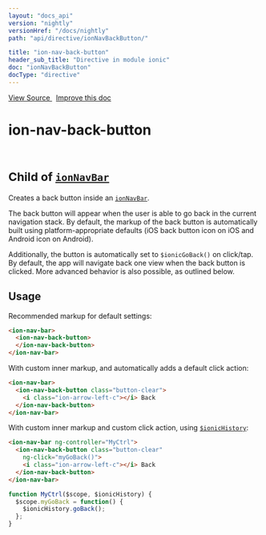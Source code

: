 ```yaml
---
layout: "docs_api"
version: "nightly"
versionHref: "/docs/nightly"
path: "api/directive/ionNavBackButton/"

title: "ion-nav-back-button"
header_sub_title: "Directive in module ionic"
doc: "ionNavBackButton"
docType: "directive"
---
```


<div class="improve-docs">
<a href='http://github.com/driftyco/ionic/tree/master/js/angular/directive/navBackButton.js#L1'>
View Source
</a>
&nbsp;
<a href='http://github.com/driftyco/ionic/edit/master/js/angular/directive/navBackButton.js#L1'>
Improve this doc
</a>
</div>




<h1 class="api-title">

ion-nav-back-button


<br />
<small>
Child of <a href="/docs/nightly/api/directive/ionNavBar/"><code>ionNavBar</code></a>
</small>


</h1>





Creates a back button inside an <a href="/docs/nightly/api/directive/ionNavBar/"><code>ionNavBar</code></a>.

The back button will appear when the user is able to go back in the current navigation stack. By
default, the markup of the back button is automatically built using platform-appropriate defaults
(iOS back button icon on iOS and Android icon on Android).

Additionally, the button is automatically set to `$ionicGoBack()` on click/tap. By default, the
app will navigate back one view when the back button is clicked.  More advanced behavior is also
possible, as outlined below.









<h2 id="usage">Usage</h2>

Recommended markup for default settings:

```html
<ion-nav-bar>
  <ion-nav-back-button>
  </ion-nav-back-button>
</ion-nav-bar>
```

With custom inner markup, and automatically adds a default click action:

```html
<ion-nav-bar>
  <ion-nav-back-button class="button-clear">
    <i class="ion-arrow-left-c"></i> Back
  </ion-nav-back-button>
</ion-nav-bar>
```

With custom inner markup and custom click action, using <a href="/docs/nightly/api/service/$ionicHistory/"><code>$ionicHistory</code></a>:

```html
<ion-nav-bar ng-controller="MyCtrl">
  <ion-nav-back-button class="button-clear"
    ng-click="myGoBack()">
    <i class="ion-arrow-left-c"></i> Back
  </ion-nav-back-button>
</ion-nav-bar>
```
```js
function MyCtrl($scope, $ionicHistory) {
  $scope.myGoBack = function() {
    $ionicHistory.goBack();
  };
}
```









